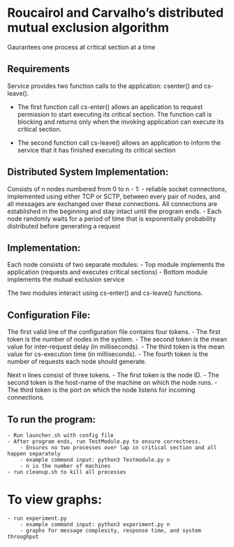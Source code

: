 # Roucairol and Carvalho’s distributed mutual exclusion algorithm

Gaurantees one process at critical section at a time

## Requirements

Service provides two function calls to the application: csenter() and cs-leave(). 

- The first function call cs-enter() allows an application to request permission
to start executing its critical section. The function call is blocking and returns only when the invoking application can execute its critical section. 

- The second function call cs-leave() allows an application to inform the service that it has finished executing its critical section


## Distributed System Implementation:

Consists of n nodes numbered from 0 to n - 1:
    - reliable socket connections, implemented using either TCP or SCTP, between every pair of nodes, and all messages are exchanged over these connections. All connections are established in the beginning and stay intact until the program ends.
    - Each node randomly waits for a period of time that is exponentially probability distributed before generating a request

## Implementation: 

Each node consists of two separate modules:
    - Top module implements the application (requests and executes critical sections)
    - Bottom module implements the mutual exclusion service

The two modules interact using cs-enter() and cs-leave() functions.

## Configuration File:

The first valid line of the configuration file contains four tokens. 
    - The first token is the number of nodes in the system.
    - The second token is the mean value for inter-request delay (in milliseconds).
    - The third token is the mean value for cs-execution time (in milliseconds).
    - The fourth token is the number of requests each node should generate.

Next n lines consist of three tokens.
    - The first token is the node ID.
    - The second token is the host-name of the machine on which the node runs.
    - The third token is the port on which the node listens for incoming connections.

## To run the program:
    - Run launcher.sh with config file
    - After program ends, run TestModule.py to ensure correctness.
        - Ensures no two processes over lap in critical section and all happen separately
        - example command input: python3 Testmodule.py n
        - n is the number of machines
    - run cleanup.sh to kill all processes

# To view graphs:
    - run experiment.py
        - example command input: python3 experiment.py n
        - graphs for message complexity, response time, and system throughput
    